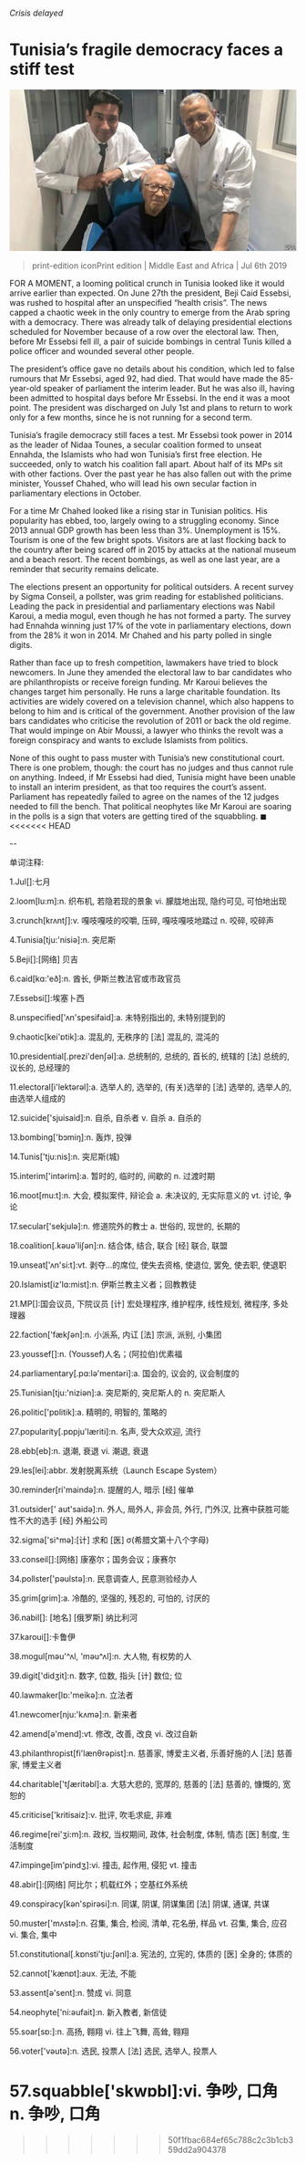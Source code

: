 ###### Crisis delayed

# Tunisia’s fragile democracy faces a stiff test 

![image](images/20190706_MAP002.jpg) 

> print-edition iconPrint edition | Middle East and Africa | Jul 6th 2019 

FOR A MOMENT, a looming political crunch in Tunisia looked like it would arrive earlier than expected. On June 27th the president, Beji Caid Essebsi, was rushed to hospital after an unspecified “health crisis”. The news capped a chaotic week in the only country to emerge from the Arab spring with a democracy. There was already talk of delaying presidential elections scheduled for November because of a row over the electoral law. Then, before Mr Essebsi fell ill, a pair of suicide bombings in central Tunis killed a police officer and wounded several other people. 

The president’s office gave no details about his condition, which led to false rumours that Mr Essebsi, aged 92, had died. That would have made the 85-year-old speaker of parliament the interim leader. But he was also ill, having been admitted to hospital days before Mr Essebsi. In the end it was a moot point. The president was discharged on July 1st and plans to return to work only for a few months, since he is not running for a second term. 

Tunisia’s fragile democracy still faces a test. Mr Essebsi took power in 2014 as the leader of Nidaa Tounes, a secular coalition formed to unseat Ennahda, the Islamists who had won Tunisia’s first free election. He succeeded, only to watch his coalition fall apart. About half of its MPs sit with other factions. Over the past year he has also fallen out with the prime minister, Youssef Chahed, who will lead his own secular faction in parliamentary elections in October. 

For a time Mr Chahed looked like a rising star in Tunisian politics. His popularity has ebbed, too, largely owing to a struggling economy. Since 2013 annual GDP growth has been less than 3%. Unemployment is 15%. Tourism is one of the few bright spots. Visitors are at last flocking back to the country after being scared off in 2015 by attacks at the national museum and a beach resort. The recent bombings, as well as one last year, are a reminder that security remains delicate. 

The elections present an opportunity for political outsiders. A recent survey by Sigma Conseil, a pollster, was grim reading for established politicians. Leading the pack in presidential and parliamentary elections was Nabil Karoui, a media mogul, even though he has not formed a party. The survey had Ennahda winning just 17% of the vote in parliamentary elections, down from the 28% it won in 2014. Mr Chahed and his party polled in single digits. 

Rather than face up to fresh competition, lawmakers have tried to block newcomers. In June they amended the electoral law to bar candidates who are philanthropists or receive foreign funding. Mr Karoui believes the changes target him personally. He runs a large charitable foundation. Its activities are widely covered on a television channel, which also happens to belong to him and is critical of the government. Another provision of the law bars candidates who criticise the revolution of 2011 or back the old regime. That would impinge on Abir Moussi, a lawyer who thinks the revolt was a foreign conspiracy and wants to exclude Islamists from politics. 

None of this ought to pass muster with Tunisia’s new constitutional court. There is one problem, though: the court has no judges and thus cannot rule on anything. Indeed, if Mr Essebsi had died, Tunisia might have been unable to install an interim president, as that too requires the court’s assent. Parliament has repeatedly failed to agree on the names of the 12 judges needed to fill the bench. That political neophytes like Mr Karoui are soaring in the polls is a sign that voters are getting tired of the squabbling. ◼ 
<<<<<<< HEAD

-- 

 单词注释:

1.Jul[]:七月 

2.loom[lu:m]:n. 织布机, 若隐若现的景象 vi. 朦胧地出现, 隐约可见, 可怕地出现 

3.crunch[krʌntʃ]:v. 嘎吱嘎吱的咬嚼, 压碎, 嘎吱嘎吱地踏过 n. 咬碎, 咬碎声 

4.Tunisia[tju:'nisiә]:n. 突尼斯 

5.Beji[]:[网络] 贝吉 

6.caid[kɑ:'eð]:n. 酋长, 伊斯兰教法官或市政官员 

7.Essebsi[]:埃塞卜西 

8.unspecified['ʌn'spesifaid]:a. 未特别指出的, 未特别提到的 

9.chaotic[kei'ɒtik]:a. 混乱的, 无秩序的 [法] 混乱的, 混沌的 

10.presidential[.prezi'denʃәl]:a. 总统制的, 总统的, 首长的, 统辖的 [法] 总统的, 议长的, 总经理的 

11.electoral[i'lektәrәl]:a. 选举人的, 选举的, (有关)选举的 [法] 选举的, 选举人的, 由选举人组成的 

12.suicide['sjuisaid]:n. 自杀, 自杀者 v. 自杀 a. 自杀的 

13.bombing['bɔmiŋ]:n. 轰炸, 投弹 

14.Tunis['tju:nis]:n. 突尼斯(城) 

15.interim['intәrim]:a. 暂时的, 临时的, 间歇的 n. 过渡时期 

16.moot[mu:t]:n. 大会, 模拟案件, 辩论会 a. 未决议的, 无实际意义的 vt. 讨论, 争论 

17.secular['sekjulә]:n. 修道院外的教士 a. 世俗的, 现世的, 长期的 

18.coalition[.kәuә'liʃәn]:n. 结合体, 结合, 联合 [经] 联合, 联盟 

19.unseat['ʌn'si:t]:vt. 剥夺...的席位, 使失去资格, 使退位, 罢免, 使去职, 使退职 

20.Islamist[iz'lɑ:mist]:n. 伊斯兰教主义者；回教教徒 

21.MP[]:国会议员, 下院议员 [计] 宏处理程序, 维护程序, 线性规划, 微程序, 多处理器 

22.faction['fækʃәn]:n. 小派系, 内讧 [法] 宗派, 派别, 小集团 

23.youssef[]:n. (Youssef)人名；(阿拉伯)优素福 

24.parliamentary[.pɑ:lә'mentәri]:a. 国会的, 议会的, 议会制度的 

25.Tunisian[tju:'niziәn]:a. 突尼斯的, 突尼斯人的 n. 突尼斯人 

26.politic['pɒlitik]:a. 精明的, 明智的, 策略的 

27.popularity[.pɒpju'læriti]:n. 名声, 受大众欢迎, 流行 

28.ebb[eb]:n. 退潮, 衰退 vi. 潮退, 衰退 

29.les[lei]:abbr. 发射脱离系统（Launch Escape System） 

30.reminder[ri'maindә]:n. 提醒的人, 暗示 [经] 催单 

31.outsider[' aut'saidә]:n. 外人, 局外人, 非会员, 外行, 门外汉, 比赛中获胜可能性不大的选手 [经] 外船公司 

32.sigma['si^mә]:[计] 求和 [医] σ(希腊文第十八个字母) 

33.conseil[]:[网络] 康塞尔；国务会议；康赛尔 

34.pollster['pәulstә]:n. 民意调查人, 民意测验经办人 

35.grim[grim]:a. 冷酷的, 坚强的, 残忍的, 可怕的, 讨厌的 

36.nabil[]: [地名] [俄罗斯] 纳比利河 

37.karoui[]:卡鲁伊 

38.mogul[mәu'^ʌl, 'mәu^ʌl]:n. 大人物, 有权势的人 

39.digit['didʒit]:n. 数字, 位数, 指头 [计] 数位; 位 

40.lawmaker[lɒ:'meikә]:n. 立法者 

41.newcomer[nju:'kʌmә]:n. 新来者 

42.amend[ә'mend]:vt. 修改, 改善, 改良 vi. 改过自新 

43.philanthropist[fi'lænθrәpist]:n. 慈善家, 博爱主义者, 乐善好施的人 [法] 慈善家, 博爱主义者 

44.charitable['tʃæritәbl]:a. 大慈大悲的, 宽厚的, 慈善的 [法] 慈善的, 慷慨的, 宽恕的 

45.criticise['kritisaiz]:v. 批评, 吹毛求疵, 非难 

46.regime[rei'ʒi:m]:n. 政权, 当权期间, 政体, 社会制度, 体制, 情态 [医] 制度, 生活制度 

47.impinge[im'pindʒ]:vi. 撞击, 起作用, 侵犯 vt. 撞击 

48.abir[]:[网络] 阿比尔；机载红外；空基红外系统 

49.conspiracy[kәn'spirәsi]:n. 同谋, 阴谋, 阴谋集团 [法] 阴谋, 通谋, 共谋 

50.muster['mʌstә]:n. 召集, 集合, 检阅, 清单, 花名册, 样品 vt. 召集, 集合, 应召 vi. 集合, 集中 

51.constitutional[.kɒnsti'tju:ʃәnl]:a. 宪法的, 立宪的, 体质的 [医] 全身的; 体质的 

52.cannot['kænɒt]:aux. 无法, 不能 

53.assent[ә'sent]:n. 赞成 vi. 同意 

54.neophyte['ni:әufait]:n. 新入教者, 新信徒 

55.soar[sɒ:]:n. 高扬, 翱翔 vi. 往上飞舞, 高耸, 翱翔 

56.voter['vәutә]:n. 选民, 投票人 [法] 选民, 选举人, 投票人 

57.squabble['skwɒbl]:vi. 争吵, 口角 n. 争吵, 口角 
=======
>>>>>>> 50f1fbac684ef65c788c2c3b1cb359dd2a904378

